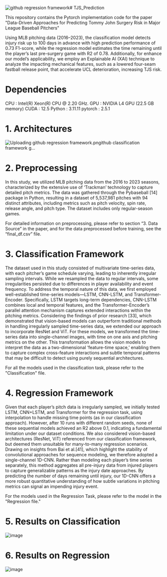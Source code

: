 ![github regression framework](https://github.com/user-attachments/assets/e876bd52-0027-453a-88b4-0f1ab5c8567e)# TJS_Prediction

This repository contains the Pytorch implementation code for the paper "Data-Driven Approaches for Predicting Tommy John Surgery Risk in Major League Baseball Pitchers"

Using MLB pitching
data (2016–2023), the classification model detects injury risk up to 100 days in advance with high prediction performance of 0.73 F1-score, while the regression model estimates the time remaining until the player’s last pre-surgery game with R2 of 0.78. Additionally, for enhance our model’s applicability, we employ an Explainable AI (XAI) technique to analyze the impacting mechanical features, such as a lowered four-seam fastball release point, that accelerate UCL deterioration, increasing TJS risk. 

# Dependencies
CPU : Intel(R) Xeon(R) CPU @ 2.20 GHz.
GPU :  NVIDIA L4 GPU (22.5 GB memory)
CUDA : 12.5
Python : 3.11.11
pytorch : 2.5.1

# 1. Architectures
![Uploading github regression framework.pn![github classification framework](https://github.com/user-attachments/assets/5e3cbe52-1f08-4c21-bd41-2525cf17a717)
g…]()

# 2. Preprocessing
In this study, we utilized MLB pitching data from the 2016 to 2023 seasons, characterized by the extensive use of ‘Trackman’ technology to capture detailed pitch metrics. The data was gathered through the Pybaseball [14] package in Python, resulting in a dataset of 5,537,981 pitches with 94 distinct attributes, including metrics such as pitch velocity, spin rate, release angle, and pitch type. The dataset includes only regular-season games.

For detailed information on preprocessing, please refer to section “3. Data Source” in the paper, and for the data preprocessed before training, see the “final_df.csv” file.

# 3. Classification Framework
The dataset used in this study consisted of multivariate time-series data, with each pitcher’s game schedule varying, leading to inherently irregular sampling intervals. While we resampled the data to regular intervals, some irregularities persisted due to differences in player availability and event frequency. To address the temporal nature of this data, we first employed well-established time-series models—LSTM, CNN-LSTM, and Transformer-Encoder. Specifically, LSTM targets long-term dependencies, CNN-LSTM combines local and temporal features, and the Transformer-Encoder’s parallel attention mechanism captures extended interactions within the pitching metrics. Considering the findings of prior research [33], which demonstrated that vision-based models can outperform traditional methods in handling irregularly sampled time-series data, we extended our approach to incorporate ResNet and ViT. For these models, we transformed the time-series data into single-channel images, with time on one axis and pitching metrics on the other. This transformation allows the vision models to interpret the data as a two-dimensional ‘feature-time space,’ enabling them to capture complex cross-feature interactions and subtle temporal patterns that may be difficult to detect using purely sequential architectures. 

For all the models used in the classification task, please refer to the "Classification" file.

# 4. Regression Framework
Given that each player’s pitch data is irregularly sampled, we initially tested LSTM, CNN+LSTM, and Transformer for the regression task, using interpolation to handle missing time points (as in our classification approach). However, after 10 runs with different random seeds, none of these sequential models achieved an R2 above 0.1, indicating a fundamental limitation under our dataset conditions. We also considered vision-based architectures (ResNet, ViT) referenced from our classification framework, but deemed them unsuitable for many-to-many regression scenarios. Drawing on insights from Bai et al.[41], which highlight the stability of convolutional approaches for sequence modeling, we therefore adopted a single-channel 1D-CNN. Rather than modeling each player’s time series separately, this method aggregates all pre-injury data from injured players to capture generalizable patterns as the injury date approaches. By predicting the number of days remaining until injury, our 1D-CNN offers a more robust quantitative understanding of how subtle variations in pitching metrics can signal an impending injury event.

For the models used in the Regression Task, please refer to the model in the "Regression file."

# 5. Results on Classification
![image](https://github.com/user-attachments/assets/625ebd1e-2522-4530-85be-1f80b7e522b7)

# 6. Results on Regression
![image](https://github.com/user-attachments/assets/c65cee4e-73bd-43ce-99e3-ca1b2bac6750)




